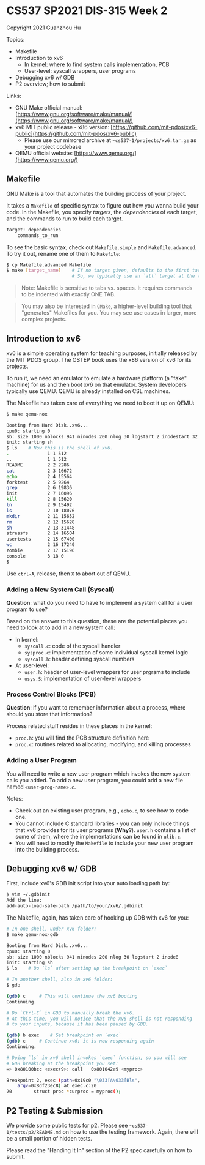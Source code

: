 # CS537 SP2021 DIS-315 Week 2

Copyright 2021 Guanzhou Hu

Topics:

- Makefile
- Introduction to xv6
    - In kernel: where to find system calls implementation, PCB
    - User-level: syscall wrappers, user programs
- Debugging xv6 w/ GDB
- P2 overview; how to submit

Links:

- GNU Make official manual: [https://www.gnu.org/software/make/manual/](https://www.gnu.org/software/make/manual/)
- xv6 MIT public release - x86 version: [https://github.com/mit-pdos/xv6-public](https://github.com/mit-pdos/xv6-public)
    - Please use our mirrored archive at `~cs537-1/projects/xv6.tar.gz` as your project codebase
- QEMU official website: [https://www.qemu.org/](https://www.qemu.org/)

## Makefile

GNU Make is a tool that automates the building process of your project.

It takes a `Makefile` of specific syntax to figure out how you wanna build your code. In the Makefile, you specify *targets*, the *dependencies* of each target, and the commands to run to build each target.

```bash
target: dependencies
    commands_to_run
```

To see the basic syntax, check out `Makefile.simple` and `Makefile.advanced`. To try it out, rename one of them to `Makefile`:

```bash
$ cp Makefile.advanced Makefile
$ make [target_name]    # If no target given, defaults to the first target met
                        # So, we typically use an `all` target at the top
```

> Note: Makefile is sensitive to tabs vs. spaces. It requires commands to be indented with exactly ONE TAB.

> You may also be interested in `CMake`, a higher-level building tool that "generates" Makefiles for you. You may see use cases in larger, more complex projects.

## Introduction to xv6

xv6 is a simple operating system for teaching purposes, initially released by the MIT PDOS group. The OSTEP book uses the x86 version of xv6 for its projects.

To run it, we need an emulator to emulate a hardware platform (a "fake" machine) for us and then boot xv6 on that emulator. System developers typically use QEMU. QEMU is already installed on CSL machines.

The Makefile has taken care of everything we need to boot it up on QEMU:

```bash
$ make qemu-nox

Booting from Hard Disk..xv6...
cpu0: starting 0
sb: size 1000 nblocks 941 ninodes 200 nlog 30 logstart 2 inodestart 32 bmap start 58
init: starting sh
$ ls    # Now this is the shell of xv6.
.              1 1 512
..             1 1 512
README         2 2 2286
cat            2 3 16672
echo           2 4 15564
forktest       2 5 9264
grep           2 6 19836
init           2 7 16096
kill           2 8 15620
ln             2 9 15492
ls             2 10 18076
mkdir          2 11 15652
rm             2 12 15628
sh             2 13 31448
stressfs       2 14 16504
usertests      2 15 67400
wc             2 16 17240
zombie         2 17 15196
console        3 18 0
$ 
```

Use `ctrl-A`, release, then `X` to abort out of QEMU.

### Adding a New System Call (Syscall)

**Question**: what do you need to have to implement a system call for a user program to use?

Based on the answer to this question, these are the potential places you need to look at to add in a new system call:

- In kernel:
    - `syscall.c`: code of the syscall handler
    - `sysproc.c`: implementation of some individual syscall kernel logic
    - `syscall.h`: header defining syscall numbers
- At user-level:
    - `user.h`: header of user-level wrappers for user prgrams to include
    - `usys.S`: implementation of user-level wrappers

### Process Control Blocks (PCB)

**Question**: if you want to remember information about a process, where should you store that information?

Process related stuff resides in these places in the kernel:

- `proc.h`: you will find the PCB structure definition here
- `proc.c`: routines related to allocating, modifying, and killing processes

### Adding a User Program

You will need to write a new user program which invokes the new system calls you added. To add a new user program, you could add a new file named `<user-prog-name>.c`.

Notes:

- Check out an existing user program, e.g., `echo.c`, to see how to code one.
- You cannot include C standard libraries - you can only include things that xv6 provides for its user programs (**Why?**). `user.h` contains a list of some of them, where the implementations can be found in `ulib.c`.
- You will need to modify the `Makefile` to include your new user program into the building process.

## Debugging xv6 w/ GDB

First, include xv6's GDB init script into your auto loading path by:

```bash
$ vim ~/.gdbinit
Add the line:
add-auto-load-safe-path /path/to/your/xv6/.gdbinit
```

The Makefile, again, has taken care of hooking up GDB with xv6 for you:

```bash
# In one shell, under xv6 folder:
$ make qemu-nox-gdb

Booting from Hard Disk..xv6...
cpu0: starting 0
sb: size 1000 nblocks 941 ninodes 200 nlog 30 logstart 2 inode8
init: starting sh
$ ls    # Do `ls` after setting up the breakpoint on `exec`
```

```bash
# In another shell, also in xv6 folder:
$ gdb

(gdb) c     # This will continue the xv6 booting
Continuing.

# Do `Ctrl-C` in GDB to manually break the xv6.
# At this time, you will notice that the xv6 shell is not responding
# to your inputs, because it has been paused by GDB.

(gdb) b exec    # Set breakpoint on `exec`
(gdb) c     # Continue xv6; it is now responding again
Continuing.

# Doing `ls` in xv6 shell invokes `exec` function, so you will see
# GDB breaking at the breakpoint you set:
=> 0x80100bcc <exec+9>: call   0x801042a9 <myproc>

Breakpoint 2, exec (path=0x19c0 "\033[A\033[Bls",
    argv=0x8df23ec8) at exec.c:20
20        struct proc *curproc = myproc();
```

## P2 Testing & Submission

We provide some public tests for p2. Please see `~cs537-1/tests/p2/README.md` on how to use the testing framework. Again, there will be a small portion of hidden tests.

Please read the "Handing It In" section of the P2 spec carefully on how to submit.
